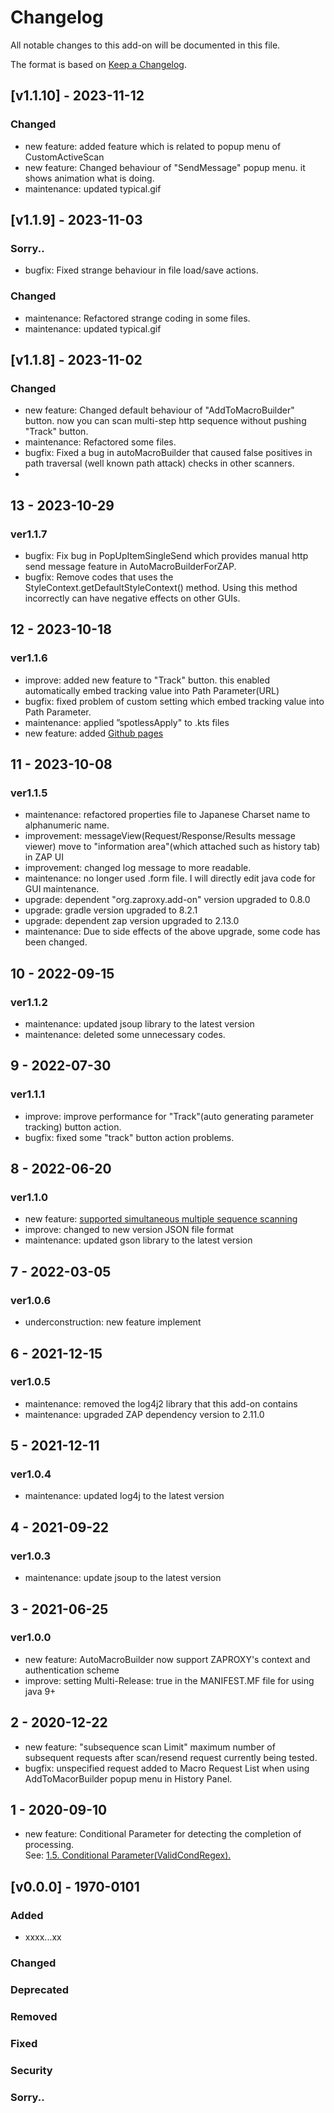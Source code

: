 # Changelog
All notable changes to this add-on will be documented in this file.

The format is based on [Keep a Changelog](https://keepachangelog.com/en/1.0.0/).
## [v1.1.10] - 2023-11-12
### Changed
- new feature: added feature which is related to popup menu of CustomActiveScan
- new feature: Changed  behaviour of "SendMessage" popup menu. it shows animation what is doing.
- maintenance: updated typical.gif

## [v1.1.9] - 2023-11-03
### Sorry..
- bugfix: Fixed strange behaviour in file load/save actions.
### Changed
- maintenance: Refactored strange coding in some files.
- maintenance: updated typical.gif

## [v1.1.8] - 2023-11-02
### Changed
- new feature: Changed default behaviour of "AddToMacroBuilder" button. now you can scan multi-step http sequence without pushing "Track" button.
- maintenance: Refactored some files.
- bugfix: Fixed a bug in autoMacroBuilder that caused false positives in path traversal (well known path attack) checks in other scanners.
- 
## 13 - 2023-10-29
### ver1.1.7
- bugfix: Fix bug in PopUpItemSingleSend which provides manual http send message feature in AutoMacroBuilderForZAP.
- bugfix: Remove codes that uses the StyleContext.getDefaultStyleContext() method. Using this method incorrectly can have negative effects on other GUIs.

## 12 - 2023-10-18
### ver1.1.6
- improve: added new feature to "Track" button. this enabled automatically embed tracking value into Path Parameter(URL)
- bugfix: fixed problem of custom setting which embed tracking value into Path Parameter.
- maintenance: applied ”spotlessApply" to .kts files
- new feature: added [Github pages](https://gdgd009xcd.github.io/AutoMacroBuilderForZAP)

## 11 - 2023-10-08
### ver1.1.5
- maintenance: refactored properties file to Japanese Charset name to alphanumeric name.
- improvement: messageView(Request/Response/Results message viewer) move to "information area"(which attached such as history tab) in ZAP UI
- improvement: changed log message to more readable.
- maintenance: no longer used .form file. I will directly edit java code for GUI maintenance.
- upgrade: dependent "org.zaproxy.add-on" version upgraded to 0.8.0
- upgrade: gradle version upgraded to 8.2.1
- upgrade: dependent zap version upgraded to 2.13.0
- maintenance: Due to side effects of the above upgrade, some code has been changed.

## 10 - 2022-09-15
### ver1.1.2
- maintenance: updated jsoup library to the latest version
- maintenance: deleted some unnecessary codes.

## 9 - 2022-07-30
### ver1.1.1
- improve: improve performance for "Track"(auto generating parameter tracking) button action.
- bugfix: fixed some "track" button action problems.

## 8 - 2022-06-20
### ver1.1.0
- new feature: [supported simultaneous multiple sequence scanning](https://github.com/gdgd009xcd/AutoMacroBuilderForZAP/wiki/1.7.-Simultaneous-multipre-sequence-scanning)
- improve: changed to new version JSON file format
- maintenance: updated gson library to the latest version

## 7 - 2022-03-05
### ver1.0.6
- underconstruction: new feature implement

## 6 - 2021-12-15
### ver1.0.5
- maintenance: removed the log4j2 library that this add-on contains
- maintenance: upgraded ZAP dependency version  to 2.11.0

## 5 - 2021-12-11
### ver1.0.4
- maintenance: updated log4j to the latest version

## 4 - 2021-09-22
### ver1.0.3
- maintenance: update jsoup to the latest version

## 3 - 2021-06-25
### ver1.0.0
- new feature: AutoMacroBuilder now support ZAPROXY's context and authentication scheme
- improve: setting Multi-Release: true in the MANIFEST.MF file for using java 9+

## 2 - 2020-12-22

- new feature: "subsequence scan Limit" maximum number of subsequent requests after scan/resend request currently being tested.
- bugfix: unspecified request added to Macro Request List when using AddToMacorBuilder popup menu in History Panel.

## 1 - 2020-09-10

- new feature: Conditional Parameter for detecting the completion of processing.  
  See: [1.5. Conditional Parameter(ValidCondRegex).](https://github.com/gdgd009xcd/AutoMacroBuilderForZAP/wiki/1.5.-Conditional-Parameter(ValidCondRegex))

## [v0.0.0] - 1970-0101
### Added
- xxxx...xx
### Changed
### Deprecated
### Removed
### Fixed
### Security
### Sorry..


